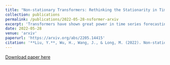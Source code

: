 ```yaml
---
title: "Non-stationary Transformers: Rethinking the Stationarity in Time Series Forecasting"
collection: publications
permalink: /publications/2022-05-28-nsformer-arxiv
excerpt: 'Transformers have shown great power in time series forecasting due to their global-range modeling ability. However, their performance can degenerate terribly on non-stationary real-world data in which the joint distribution changes over time. Previous studies primarily adopt stationarization to reduce the non-stationarity of original series for better predictability. But the stationarized series deprived of inherent non-stationarity can be less instructive for real-world bursty events forecasting. This problem, termed over-stationarization in this paper, leads Transformers to generate indistinguishable temporal attentions for different series and impedes the predictive capability of deep models. To tackle the dilemma between series predictability and model capability, we propose Non-stationary Transformers as a generic framework with two interdependent modules: Series Stationarization and De-stationary Attention. Concretely, Series Stationarization unifies the statistics of each input and converts the output with restored statistics for better predictability. To address over-stationarization, De-stationary Attention is devised to recover the intrinsic non-stationary information into temporal dependencies by approximating distinguishable attentions learned from unstationarized series. Our Non-stationary Transformers framework consistently boosts mainstream Transformers by a large margin, which reduces 49.43% MSE on Transformer, 47.34% on Informer, and 46.89% on Reformer, making them the state-of-the-art in time series forecasting.'
date: 2022-05-28
venue: 'arxiv'
paperurl: 'https://arxiv.org/abs/2205.14415'
citation: '**Liu, Y.**, Wu, H., Wang, J., & Long, M. (2022). Non-stationary Transformers: Rethinking the Stationarity in Time Series Forecasting. arXiv preprint.'
---
```


[Download paper here](https://arxiv.org/pdf/2205.14415.pdf)


